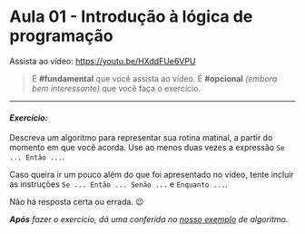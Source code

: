 # Aula 01 - Introdução à lógica de programação

Assista ao vídeo: https://youtu.be/HXddFUe6VPU

> É **#fundamental** que você assista ao vídeo. É **#opcional** _(embora bem interessante)_ que você faça o exercício.

---

#### _Exercício:_

Descreva um algoritmo para representar sua rotina matinal, a partir do momento em que você acorda. Use ao menos duas vezes a expressão `Se ... Então ...`. 

Caso queira ir um pouco além do que foi apresentado no vídeo, tente incluir as instruções `Se ... Então ... Senão ...` e `Enquanto ...`. 

Não há resposta certa ou errada. :wink:

_**Após** fazer o exercício, dá uma conferida no [nosso exemplo](resolucao.md) de algoritmo._ 
